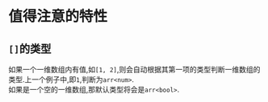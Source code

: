 # 值得注意的特性  

## `[]`的类型  

如果一个一维数组内有值,如`[1, 2]`,则会自动根据其第一项的类型判断一维数组的类型.上一个例子中,即`1`,判断为`arr<num>`.  
如果是一个空的一维数组,那默认类型将会是`arr<bool>`.  
